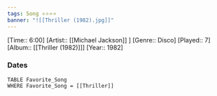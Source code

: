 ```yaml
---
tags: Song ⭐⭐⭐⭐ 
banner: "![[Thriller (1982).jpg]]"
---
```

[Time:: 6:00]
[Artist:: [[Michael Jackson]] ]
[Genre:: Disco]
[Played:: 7]
[Album:: [[Thriller (1982)]]]
[Year:: 1982]
### Dates
````dataview
TABLE Favorite_Song
WHERE Favorite_Song = [[Thriller]]
````